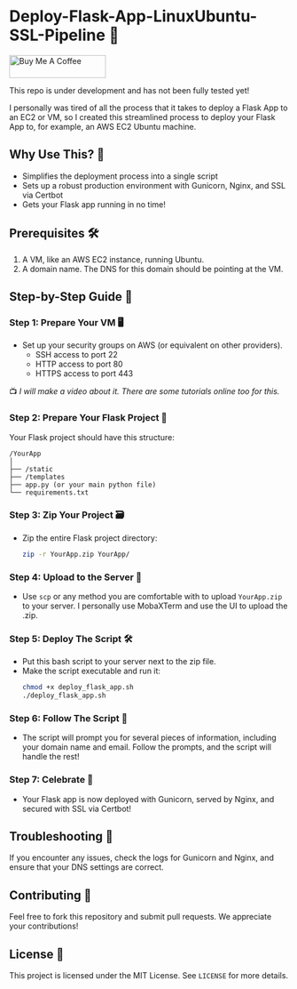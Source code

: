 # Deploy-Flask-App-LinuxUbuntu-SSL-Pipeline 🚀
<a href="https://www.buymeacoffee.com/AdriBee" target="_blank"><img src="https://cdn.buymeacoffee.com/buttons/default-orange.png" alt="Buy Me A Coffee" height="41" width="174"></a>

This repo is under development and has not been fully tested yet!

I personally was tired of all the process that it takes to deploy a Flask App to an EC2 or VM, so I created this streamlined process to deploy your Flask App to, for example, an AWS EC2 Ubuntu machine. 

## Why Use This? 🤔
* Simplifies the deployment process into a single script
* Sets up a robust production environment with Gunicorn, Nginx, and SSL via Certbot
* Gets your Flask app running in no time!

## Prerequisites 🛠
1) A VM, like an AWS EC2 instance, running Ubuntu.
2) A domain name. The DNS for this domain should be pointing at the VM.

## Step-by-Step Guide 🚶

### Step 1: Prepare Your VM 🖥
- Set up your security groups on AWS (or equivalent on other providers).
  - SSH access to port 22
  - HTTP access to port 80
  - HTTPS access to port 443

📺 _I will make a video about it. There are some tutorials online too for this._

### Step 2: Prepare Your Flask Project 📁
Your Flask project should have this structure:
```
/YourApp
│
├── /static
├── /templates
├── app.py (or your main python file)
└── requirements.txt
```

### Step 3: Zip Your Project 🗃
- Zip the entire Flask project directory:
  ```bash
  zip -r YourApp.zip YourApp/
  ```

### Step 4: Upload to the Server 🚀
- Use `scp` or any method you are comfortable with to upload `YourApp.zip` to your server. I personally use MobaXTerm and use the UI to upload the .zip.

### Step 5: Deploy The Script 🛠
- Put this bash script to your server next to the zip file. 
- Make the script executable and run it:
  ```bash
  chmod +x deploy_flask_app.sh
  ./deploy_flask_app.sh
  ```

### Step 6: Follow The Script 🧙
- The script will prompt you for several pieces of information, including your domain name and email. Follow the prompts, and the script will handle the rest!

### Step 7: Celebrate 🎉
- Your Flask app is now deployed with Gunicorn, served by Nginx, and secured with SSL via Certbot!

## Troubleshooting 🚧
If you encounter any issues, check the logs for Gunicorn and Nginx, and ensure that your DNS settings are correct.

## Contributing 🤝
Feel free to fork this repository and submit pull requests. We appreciate your contributions!

## License 📝
This project is licensed under the MIT License. See `LICENSE` for more details.

```